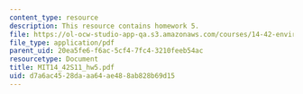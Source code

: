 ```yaml
---
content_type: resource
description: This resource contains homework 5.
file: https://ol-ocw-studio-app-qa.s3.amazonaws.com/courses/14-42-environmental-policy-and-economics-spring-2011/d7a6ac4528daaa64ae488ab828b69d15_MIT14_42S11_hw5.pdf
file_type: application/pdf
parent_uid: 20ea5fe6-f6ac-5cf4-7fc4-3210feeb54ac
resourcetype: Document
title: MIT14_42S11_hw5.pdf
uid: d7a6ac45-28da-aa64-ae48-8ab828b69d15
---
```

